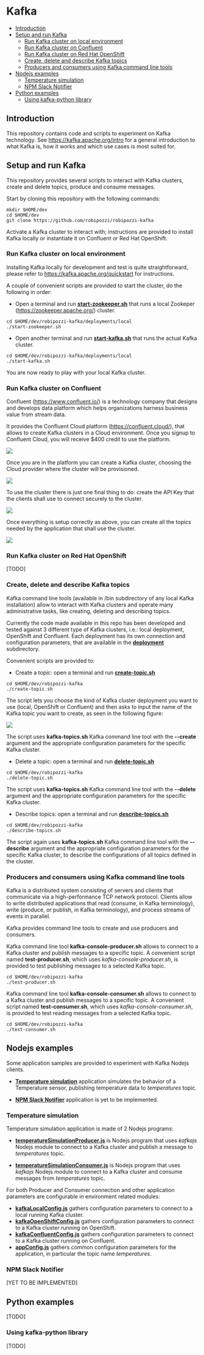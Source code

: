 # Kafka
- [Introduction](#introduction)
- [Setup and run Kafka](#setup-and-run-kafka)
    - [Run Kafka cluster on local environment](#run-Kafka-cluster-on-local-environment)
    - [Run Kafka cluster on Confluent](#run-Kafka-cluster-on-confluent)
    - [Run Kafka cluster on Red Hat OpenShift](#run-Kafka-cluster-on-red-hat-openshift)
    - [Create, delete and describe Kafka topics](#create-delete-and-describe-kafka-topics)
    - [Producers and consumers using Kafka command line tools](#producers-and-consumers-using-Kafka-command-line-tools)
- [Nodejs examples](#nodejs-examples)
    - [Temperature simulation](#temperature-simulation)
    - [NPM Slack Notifier](#npm-slack-notifier)
- [Python examples](#python-examples)
    - [Using kafka-python library](#using-kafka-python-library)
    
## Introduction
This repository contains code and scripts to experiment on Kafka technology. See https://kafka.apache.org/intro for a general introduction to what Kafka is, how it works and which use cases is most suited for.

## Setup and run Kafka
This repository provides several scripts to interact with Kafka clusters, create and delete topics, produce and consume messages.

Start by cloning this repository with the following commands:

```
mkdir $HOME/dev
cd $HOME/dev
git clone https://github.com/robipozzi/robipozzi-kafka
```

Activate a Kafka cluster to interact with; instructions are provided to install Kafka locally or instantiate it on Confluent or Red Hat OpenShift.

### Run Kafka cluster on local environment
Installing Kafka locally for development and test is quite straightforward, please refer to https://kafka.apache.org/quickstart for instructions.

A couple of convenient scripts are provided to start the cluster, do the following in order:

* Open a terminal and run **[start-zookeeper.sh](deployments/local/start-zookeeper.sh)** that runs a local Zookeper (https://zookeeper.apache.org/) cluster.
```
cd $HOME/dev/robipozzi-kafka/deployments/local
./start-zookeeper.sh
```
* Open another terminal and run **[start-kafka.sh](deployments/local/start-kafka.sh)** that runs the actual Kafka cluster.
```
cd $HOME/dev/robipozzi-kafka/deployments/local
./start-kafka.sh
```

You are now ready to play with your local Kafka cluster.

### Run Kafka cluster on Confluent
Confluent (https://www.confluent.io/) is a technology company that designs and develops data platform which helps organizations harness business value from stream data. 

It provides the Confluent Cloud platform (https://confluent.cloud/), that allows to create Kafka clusters in a Cloud environment. Once you signup to Confluent Cloud, you will receive $400 credit to use the platform.

![](img/welcome-confluent-cloud.png)

Once you are in the platform you can create a Kafka cluster, choosing the Cloud provider where the cluster will be provisioned.

![](img/confluent-cluster.png)

To use the cluster there is just one final thing to do: create the API Key that the clients shall use to connect securely to the cluster.

![](img/confluent-apikeys.png)

Once everything is setup correctly as above, you can create all the topics needed by the application that shall use the cluster.

![](img/confluent-topics.png)


### Run Kafka cluster on Red Hat OpenShift
[TODO]

### Create, delete and describe Kafka topics
Kafka command line tools (available in /bin subdirectory of any local Kafka installation) allow to interact with Kafka clusters and operate many administrative tasks, like creating, deleting and describing topics.

Currently the code made available in this repo has been developed and tested against 3 different type of Kafka clusters, i.e.: local deployment, OpenShift and Confluent. Each deployment has its own connection and configuration parameters, that are available in the **[deployment](deployment)** subdirectory.

Convenient scripts are provided to:

* Create a topic: open a terminal and run **[create-topic.sh](create-topic.sh)**
```
cd $HOME/dev/robipozzi-kafka
./create-topic.sh
```

The script lets you choose the kind of Kafka cluster deployment you want to use (local, OpenShift or Confluent) and then asks to input the name of the Kafka topic you want to create, as seen in the following figure:

![](img/create-topic.png)

The script uses **kafka-topics.sh** Kafka command line tool with the **--create** argument and the appropriate configuration parameters for the specific Kafka cluster.

* Delete a topic: open a terminal and run **[delete-topic.sh](delete-topic.sh)**
```
cd $HOME/dev/robipozzi-kafka
./delete-topic.sh
```

The script uses **kafka-topics.sh** Kafka command line tool with the **--delete** argument and the appropriate configuration parameters for the specific Kafka cluster.

* Describe topics: open a terminal and run **[describe-topics.sh](describe-topics.sh)**
```
cd $HOME/dev/robipozzi-kafka
./describe-topics.sh
```
The script again uses **kafka-topics.sh** Kafka command line tool with the **--describe** argument and the appropriate configuration parameters for the specific Kafka cluster, to describe the configurations of all topics defined in the cluster.

### Producers and consumers using Kafka command line tools
Kafka is a distributed system consisting of servers and clients that communicate via a high-performance TCP network protocol. Clients allow to write distributed applications that read (consume, in Kafka terminology), write (produce, or publish, in Kafka terminology), and process streams of events in parallel.

Kafka provides command line tools to create and use producers and consumers.

Kafka command line tool **kafka-console-producer.sh** allows to connect to a Kafka cluster and publish messages to a specific topic. A convenient script named **test-producer.sh**, which uses *kafka-console-producer.sh*, is provided to test publishing messages to a selected Kafka topic.
```
cd $HOME/dev/robipozzi-kafka
./test-producer.sh
```

Kafka command line tool **kafka-console-consumer.sh** allows to connect to a Kafka cluster and publish messages to a specific topic. A convenient script named **test-consumer.sh**, which uses *kafka-console-consumer.sh*, is provided to test reading messages from a selected Kafka topic.
```
cd $HOME/dev/robipozzi-kafka
./test-consumer.sh
```

## Nodejs examples
Some application samples are provided to experiment with Kafka Nodejs clients.

* **[Temperature simulation](samples/nodejs/TemperatureSimulation/)** application simulates the behavior of a Temperature sensor, publishing temperature data to *temperatures* topic.

* **[NPM Slack Notifier](samples/nodejs/NPMSlackNotifier/)** application is yet to be implemented.

### Temperature simulation
Temperature simulation application is made of 2 Nodejs programs:

* **[temperatureSimulationProducer.js](samples/nodejs/TemperatureSimulation/temperatureSimulationProducer.js)** is Nodejs program that uses *kafkajs* Nodejs module to connect to a Kafka cluster and publish a message to *temperatures* topic.

* **[temperatureSimulationConsumer.js](samples/nodejs/TemperatureSimulation/temperatureSimulationConsumer.js)** is Nodejs program that uses *kafkajs* Nodejs module to connect to a Kafka cluster and consume messages from *temperatures* topic.

For both Producer and Consumer connection and other application parameters are configurable in environment related modules:

* **[kafkaLocalConfig.js](samples/nodejs/TemperatureSimulation/config/kafkaLocalConfig.js)** gathers configuration parameters to connect to a local running Kafka cluster.
* **[kafkaOpenShiftConfig.js](samples/nodejs/TemperatureSimulation/config/kafkaOpenShiftConfig.js)** gathers configuration parameters to connect to a Kafka cluster running on OpenShift.
* **[kafkaConfluentConfig.js](samples/nodejs/TemperatureSimulation/config/kafkaConfluentConfig.js)** gathers configuration parameters to connect to a Kafka cluster running on Confluent.
* **[appConfig.js](samples/nodejs/TemperatureSimulation/config/appConfig.js)** gathers common configuration parameters for the application, in particular the topic name *temperatures*.

### NPM Slack Notifier
[YET TO BE IMPLEMENTED]

## Python examples
[TODO]

### Using kafka-python library
[TODO]